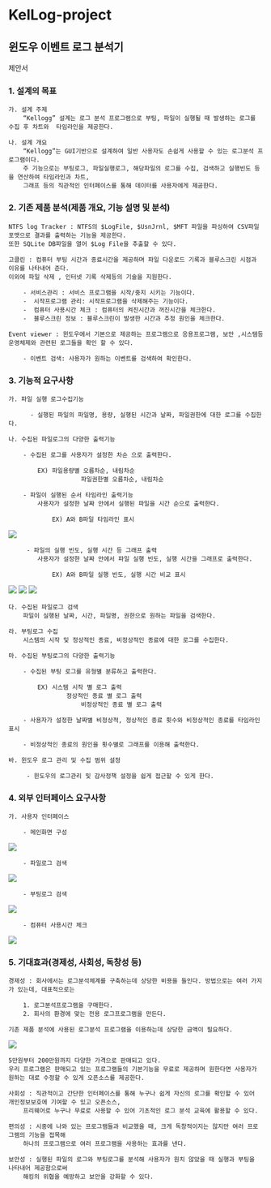 # KelLog-project
## 윈도우 이벤트 로그 분석기

제안서

### 1. 설계의 목표 

	가. 설계 주제
		“Kellogg” 설계는 로그 분석 프로그램으로 부팅, 파일이 실행될 때 발생하는 로그를 수집 후 차트와  타임라인을 제공한다.

	나. 설계 개요
		“Kellogg”는 GUI기반으로 설계하여 일반 사용자도 손쉽게 사용할 수 있는 로그분석 프로그램이다.
 		주 기능으로는 부팅로그, 파일실행로그, 해당파일의 로그를 수집, 검색하고 실행빈도 등을 연산하여 타임라인과 차트, 
		그래프 등의 직관적인 인터페이스를 통해 데이터를 사용자에게 제공한다.


### 2. 기존 제품 분석(제품 개요, 기능 설명 및 분석)
	NTFS log Tracker : NTFS의 $LogFile, $UsnJrnl, $MFT 파일을 파싱하여 CSV파일포맷으로 결과를 출력하는 기능을 제공한다. 
	또한 SQLite DB파일을 열어 $Log File을 추출할 수 있다.

	고클린 : 컴퓨터 부팅 시간과 종료시간을 제공하며 파일 다운로드 기록과 블루스크린 시점과 이유를 나타내어 준다. 
	이외에 파일 삭제 , 인터넷 기록 삭제등의 기술을 지원한다.
	
		- 서비스관리 : 서비스 프로그램을 시작/중지 시키는 기능이다.
		-  시작프로그램 관리: 시작프로그램을 삭제해주는 기능이다.
		-  컴퓨터 사용시간 체크 : 컴퓨터의 켜진시간과 꺼진시간을 체크한다.
		-  블루스크린 정보 : 블루스크린이 발생한 시간과 추정 원인을 체크한다.

	Event viewer : 윈도우에서 기본으로 제공하는 프로그램으로 응용프로그램, 보안 ,시스템등 운영체제와 관련된 로그들을 확인 할 수 있다.
		
		- 이벤트 검색: 사용자가 원하는 이벤트를 검색하여 확인한다.

### 3. 기능적 요구사항

	가. 파일 실행 로그수집기능
	
		  - 실행된 파일의 파일명, 용량, 실행된 시간과 날짜, 파일권한에 대한 로그를 수집한다.

	나. 수집된 파일로그의 다양한 출력기능
	
  		- 수집된 로그를 사용자가 설정한 차순 으로 출력한다.

			EX) 파일용량별 오름차순, 내림차순
    	    		    파일권한별 오름차순, 내림차순

  		- 파일이 실행된 순서 타임라인 출력기능
			사용자가 설정한 날짜 안에서 실행된 파일을 시간 순으로 출력한다.

				EX) A와 B파일 타임라인 표시
<img src="https://github.com/YeonSeok-Song/KelLog-project/blob/main/image/%ED%91%9C.PNG">

 		 - 파일의 실행 빈도, 실행 시간 등 그래프 출력
			사용자가 설정한 날짜 안에서 파일 실행 빈도, 실행 시간을 그래프로 출력한다.

				EX) A와 B파일 실행 빈도, 실행 시간 비교 표시
<img src="https://github.com/YeonSeok-Song/KelLog-project/blob/main/image/%EA%B7%B8%EB%9E%98%ED%94%84.PNG">
<img src="https://github.com/YeonSeok-Song/KelLog-project/blob/main/image/%EC%9D%BC%EB%B3%84%20%ED%8C%8C%EC%9D%BC%20%EC%82%AC%EC%9A%A9%EC%8B%9C%EA%B0%84.PNG">
<img src="https://github.com/YeonSeok-Song/KelLog-project/blob/main/image/%EC%9D%BC%EC%9E%90%20%EB%B2%94%EC%9C%84%20%EA%B2%80%EC%83%89.PNG">

	다. 수집된 파일로그 검색
  		파일이 실행된 날짜, 시간, 파일명, 권한으로 원하는 파일을 검색한다.

	라. 부팅로그 수집
  		시스템의 시작 및 정상적인 종료, 비정상적인 종료에 대한 로그를 수집한다.

	마. 수집된 부팅로그의 다양한 출력기능
	
  		- 수집된 부팅 로그를 유형별 분류하고 출력한다.
	
			EX) 시스템 시작 별 로그 출력
	    		    정상적인 종료 별 로그 출력
	                    비정상적인 종료 별 로그 출력

  		- 사용자가 설정한 날짜별 비정상적, 정상적인 종료 횟수와 비정상적인 종료를 타임라인 표시

  		- 비정상적인 종료의 원인을 횟수별로 그래프를 이용해 출력한다.

	바. 윈도우 로그 관리 및 수집 범위 설정
	
		 - 윈도우의 로그관리 및 감사정책 설정을 쉽게 접근할 수 있게 한다.

### 4. 외부 인터페이스 요구사항
	가. 사용자 인터페이스
	
 		- 메인화면 구성
<img src="https://github.com/YeonSeok-Song/KelLog-project/blob/main/image/%EB%A9%94%EC%9D%B8%ED%99%94%EB%A9%B4.PNG">
		
		- 파일로그 검색
<img src="https://github.com/YeonSeok-Song/KelLog-project/blob/main/image/%ED%8C%8C%EC%9D%BC%20%EB%A1%9C%EA%B7%B8%20%EA%B2%80%EC%83%89.PNG">

		- 부팅로그 검색
<img src="https://github.com/YeonSeok-Song/KelLog-project/blob/main/image/%EB%B6%80%ED%8C%85%EB%A1%9C%EA%B7%B8.PNG">

		- 컴퓨터 사용시간 체크
<img src="https://github.com/YeonSeok-Song/KelLog-project/blob/main/image/%EC%BB%B4%ED%93%A8%ED%84%B0%20%EC%82%AC%EC%9A%A9%EC%8B%9C%EA%B0%84%20%EC%B2%B4%ED%81%AC.PNG">

### 5. 기대효과(경제성, 사회성, 독창성 등)

	경제성 : 회사에서는 로그분석체계를 구축하는데 상당한 비용을 들인다. 방법으로는 여러 가지가 있는데, 대표적으로는

		1. 로그분석프로그램을 구매한다.
		2. 회사의 환경에 맞는 전용 로그프로그램을 만든다.
	
	기존 제품 분석에 사용된 로그분석 프로그램을 이용하는데 상당한 금액이 필요하다.
	
<img src="https://github.com/YeonSeok-Song/KelLog-project/blob/main/image/%EB%A1%9C%EA%B7%B8%20%EB%B6%84%EC%84%9D%20%ED%94%84%EB%A1%9C%EA%B7%B8%EB%9E%A8%20%EC%A2%85%EB%A5%98.PNG">
			
	5만원부터 200만원까지 다양한 가격으로 판매되고 있다.
	우리 프로그램은 판매되고 있는 프로그램들의 기본기능을 무료로 제공하며 원한다면 사용자가 원하는 대로 수정할 수 있게 오픈소스를 제공한다.

	사회성 : 직관적이고 간단한 인터페이스를 통해 누구나 쉽게 자신의 로그를 확인할 수 있어 개인정보보호에 기여할 수 있고 오픈소스, 
		프리웨어로 누구나 무료로 사용할 수 있어 기초적인 로그 분석 교육에 활용할 수 있다.

	편의성 : 시중에 나와 있는 프로그램들과 비교했을 때, 크게 독창적이지는 않지만 여러 프로그램의 기능을 접목해 
		하나의 프로그램으로 여러 프로그램을 사용하는 효과를 낸다.

	보안성 : 실행된 파일의 로그와 부팅로그를 분석해 사용자가 원치 않았을 때 실행과 부팅을 나타내어 제공함으로써
		해킹의 위협을 예방하고 보안을 강화할 수 있다.

	
	
